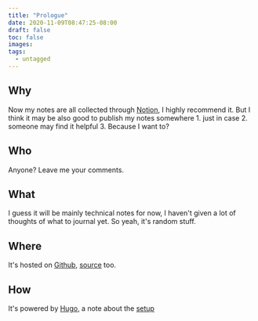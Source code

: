 ```yaml
---
title: "Prologue"
date: 2020-11-09T08:47:25-08:00
draft: false
toc: false
images:
tags:
  - untagged
---
```


## Why
Now my notes are all collected through [Notion](http://notion.so/), I highly recommend it.  But I think it may be also good to publish my notes somewhere 1. just in case 2. someone may find it helpful 3. Because I want to?

## Who
Anyone? Leave me your comments.

## What
I guess it will be mainly technical notes for now, I haven't given a lot of thoughts of what to journal yet.  So yeah, it's random stuff.

## Where
It's hosted on [Github](https://00derek.github.io), [source](https://github.com/00derek/blog) too.  

## How
It's powered by [Hugo](https://gohugo.io), a note about the [setup](../hugo_site/)


